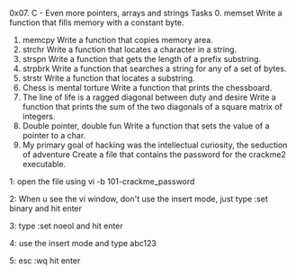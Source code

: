 0x07. C - Even more pointers, arrays and strings
Tasks
0. memset
	Write a function that fills memory with a constant byte.
1. memcpy
	Write a function that copies memory area.
2. strchr
	Write a function that locates a character in a string.
3. strspn
	Write a function that gets the length of a prefix substring.
4. strpbrk
	Write a function that searches a string for any of a set of bytes.
5. strstr
	Write a function that locates a substring.
6. Chess is mental torture
	Write a function that prints the chessboard.
7. The line of life is a ragged diagonal between duty and desire
	Write a function that prints the sum of the two diagonals of a square matrix of integers.
8. Double pointer, double fun
	Write a function that sets the value of a pointer to a char.
9. My primary goal of hacking was the intellectual curiosity, the seduction of adventure
	Create a file that contains the password for the crackme2 executable.
	
<!-- For the  advanced task no.9	 -->

1: open the file using vi -b 101-crackme_password

2: When u see the vi window, don't use the insert mode, just type :set binary and hit enter

3: type :set noeol and hit enter

4: use the insert mode and type abc123

5: esc :wq hit enter
